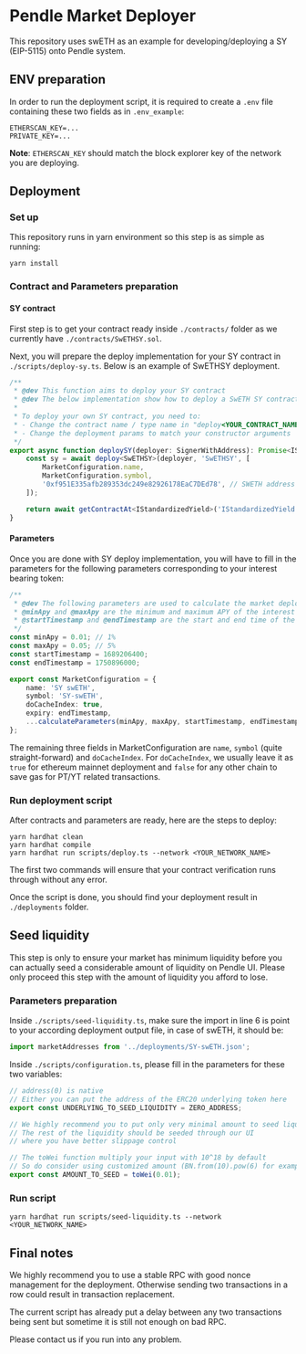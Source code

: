 # Pendle Market Deployer

This repository uses swETH as an example for developing/deploying a SY (EIP-5115) onto Pendle system.

## ENV preparation

In order to run the deployment script, it is required to create a `.env` file containing these two fields as in `.env_example`:
```
ETHERSCAN_KEY=...
PRIVATE_KEY=...
```

**Note**: `ETHERSCAN_KEY` should match the block explorer key of the network you are deploying.

## Deployment

### Set up

This repository runs in yarn environment so this step is as simple as running:

```
yarn install
```

### Contract and Parameters preparation


#### SY contract
First step is to get your contract ready inside `./contracts/` folder as we currently have `./contracts/SwETHSY.sol`.

Next, you will prepare the deploy implementation for your SY contract in `./scripts/deploy-sy.ts`. Below is an example of SwETHSY deployment.

```ts
/**
 * @dev This function aims to deploy your SY contract
 * @dev The below implementation show how to deploy a SwETH SY contract
 *
 * To deploy your own SY contract, you need to:
 * - Change the contract name / type name in "deploy<YOUR_CONTRACT_NAME>(deployer, 'YOUR_CONTRACT_NAME', [...])"
 * - Change the deployment params to match your constructor arguments
 */
export async function deploySY(deployer: SignerWithAddress): Promise<IStandardizedYield> {
    const sy = await deploy<SwETHSY>(deployer, 'SwETHSY', [
        MarketConfiguration.name,
        MarketConfiguration.symbol,
        '0xf951E335afb289353dc249e82926178EaC7DEd78', // SWETH address
    ]);

    return await getContractAt<IStandardizedYield>('IStandardizedYield', sy.address);
}
```

#### Parameters

Once you are done with SY deploy implementation, you will have to fill in the parameters for the following parameters corresponding to your interest bearing token:
```ts
/**
 * @dev The following parameters are used to calculate the market deployment params
 * @minApy and @maxApy are the minimum and maximum APY of the interest bearing asset
 * @startTimestamp and @endTimestamp are the start and end time of the market 
 */
const minApy = 0.01; // 1%
const maxApy = 0.05; // 5%
const startTimestamp = 1689206400;
const endTimestamp = 1750896000;

export const MarketConfiguration = {
    name: 'SY swETH',
    symbol: 'SY-swETH',
    doCacheIndex: true,
    expiry: endTimestamp,
    ...calculateParameters(minApy, maxApy, startTimestamp, endTimestamp),
};
```

The remaining three fields in MarketConfiguration are `name`, `symbol` (quite straight-forward) and `doCacheIndex`. For `doCacheIndex`, we usually leave it as `true` for ethereum mainnet deployment and `false` for any other chain to save gas for PT/YT related transactions. 

### Run deployment script

After contracts and parameters are ready, here are the steps to deploy:
```
yarn hardhat clean
yarn hardhat compile
yarn hardhat run scripts/deploy.ts --network <YOUR_NETWORK_NAME>
```

The first two commands will ensure that your contract verification runs through without any error.

Once the script is done, you should find your deployment result in `./deployments` folder.


## Seed liquidity

This step is only to ensure your market has minimum liquidity before you can actually seed a considerable amount of liquidity on Pendle UI. Please only proceed this step with the amount of liquidity you afford to lose.

### Parameters preparation

Inside `./scripts/seed-liquidity.ts`, make sure the import in line 6 is point to your according deployment output file, in case of swETH, it should be:
```ts
import marketAddresses from '../deployments/SY-swETH.json';
```

Inside `./scripts/configuration.ts`, please fill in the parameters for these two variables:

```ts
// address(0) is native
// Either you can put the address of the ERC20 underlying token here
export const UNDERLYING_TO_SEED_LIQUIDITY = ZERO_ADDRESS;

// We highly recommend you to put only very minimal amount to seed liquidity
// The rest of the liquidity should be seeded through our UI
// where you have better slippage control

// The toWei function multiply your input with 10^18 by default
// So do consider using customized amount (BN.from(10).pow(6) for example) for other cases
export const AMOUNT_TO_SEED = toWei(0.01);
```

### Run script

```
yarn hardhat run scripts/seed-liquidity.ts --network <YOUR_NETWORK_NAME>
```

## Final notes

We highly recommend you to use a stable RPC with good nonce management for the deployment. Otherwise sending two transactions in a row could result in transaction replacement. 

The current script has already put a delay between any two transactions being sent but sometime it is still not enough on bad RPC.

Please contact us if you run into any problem.